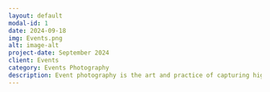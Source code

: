 ```yaml
---
layout: default
modal-id: 1
date: 2024-09-18
img: Events.png
alt: image-alt
project-date: September 2024
client: Events
category: Events Photography
description: Event photography is the art and practice of capturing high-quality images at various gatherings and occasions, from personal milestones like weddings and parties to large public events like conferences and festivals. It involves documenting the atmosphere, interactions, and key moments of an event, transforming fleeting moments into lasting memories. 
---
```

